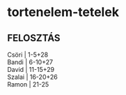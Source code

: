 # tortenelem-tetelek
## FELOSZTÁS
Csöri   | 1-5+28<br />
Bandi   | 6-10+27<br />
David   | 11-15+29<br />
Szalai  | 16-20+26<br />
Ramon   | 21-25
